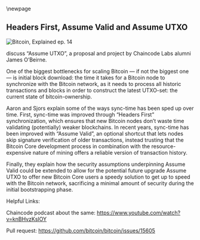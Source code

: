 \newpage
## Headers First, Assume Valid and Assume UTXO

![Bitcoin, Explained ep. 14](qr/14.png)

 discuss “Assume UTXO”, a proposal and project by Chaincode Labs alumni James O’Beirne.

One of the biggest bottlenecks for scaling Bitcoin — if not the biggest one — is initial block download: the time it takes for a Bitcoin node to synchronize with the Bitcoin network, as it needs to process all historic transactions and blocks in order to construct the latest UTXO-set: the current state of bitcoin-ownership.

Aaron and Sjors explain some of the ways sync-time has been sped up over time. First, sync-time was improved through “Headers First” synchronization, which ensures that new Bitcoin nodes don’t waste time validating (potentially) weaker blockchains. In recent years, sync-time has been improved with “Assume Valid”, an optional shortcut that lets nodes skip signature verification of older transactions, instead trusting that the Bitcoin Core development process in combination with the resource-expensive nature of mining offers a reliable version of transaction history.

Finally, they explain how the security assumptions underpinning Assume Valid could be extended to allow for the potential future upgrade Assume UTXO to offer new Bitcoin Core users a speedy solution to get up to speed with the Bitcoin network, sacrificing a minimal amount of security during the initial bootstrapping phase.

Helpful Links:

Chaincode podcast about the same:
https://www.youtube.com/watch?v=knBHvzKsIOY

Pull request:
https://github.com/bitcoin/bitcoin/issues/15605
